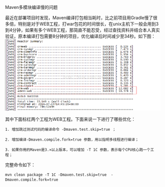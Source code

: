 Maven多模块编译慢的问题

最近在部署项目时发现，Maven编译打包相当耗时，比之前项目用Gradle慢了很多倍，特别是对于WEB工程，打war包花的时间很长，在unix主机下一般会用到3到4分钟，如果有多个WEB工程，那简直不能忍受，经过查找资料并结合本人真实验证，原本编译打包需要8分钟的项目，优化编译后时间减少至34秒。如下图：
![](/images/java/maven/Maven多模块编译慢的问题.png)
        

其中下面标红两个工程为WEB工程。下面来说一下进行了哪些优化：

    1. 增加跳过测试代码的编译命令 -Dmaven.test.skip=true ；

    2. 增加编译-Dmaven.compile.fork=true 参数，用以指明多线程进行编译；

    3. 如果你用的Maven是3.×以上版本，可以增加 -T 1C 参数，表示每个CPU核心跑一个工程；

完整命令如下：   

```
mvn clean package -T 1C -Dmaven.test.skip=true  -Dmaven.compile.fork=true  
```